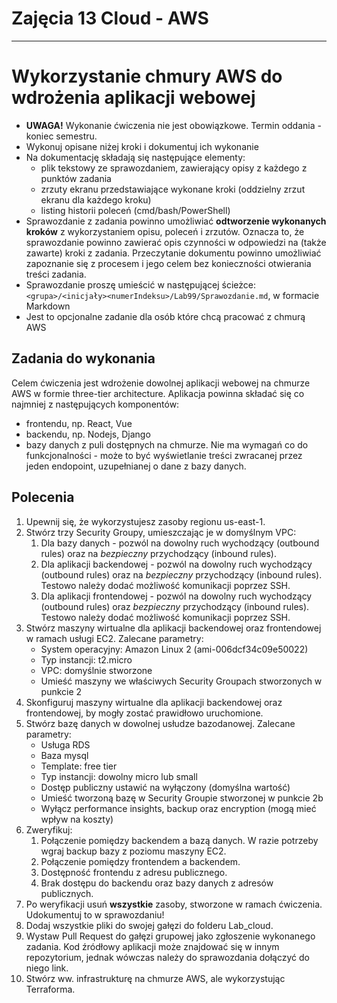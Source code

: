 # Zajęcia 13 Cloud - AWS

---
# Wykorzystanie chmury AWS do wdrożenia aplikacji webowej
- **UWAGA!** Wykonanie ćwiczenia nie jest obowiązkowe. Termin oddania - koniec semestru.
- Wykonuj opisane niżej kroki i dokumentuj ich wykonanie
- Na dokumentację składają się następujące elementy:
  - plik tekstowy ze sprawozdaniem, zawierający opisy z każdego z punktów zadania
  - zrzuty ekranu przedstawiające wykonane kroki (oddzielny zrzut ekranu dla każdego kroku)
  - listing historii poleceń (cmd/bash/PowerShell)
- Sprawozdanie z zadania powinno umożliwiać **odtworzenie wykonanych kroków** z wykorzystaniem opisu, poleceń i zrzutów. Oznacza to, że sprawozdanie powinno zawierać opis czynności w odpowiedzi na (także zawarte) kroki z zadania. Przeczytanie dokumentu powinno umożliwiać zapoznanie się z procesem i jego celem bez konieczności otwierania treści zadania.
- Sprawozdanie proszę umieścić w następującej ścieżce: ```<grupa>/<inicjały><numerIndeksu>/Lab99/Sprawozdanie.md```, w formacie Markdown
- Jest to opcjonalne zadanie dla osób które chcą pracować z chmurą AWS

## Zadania do wykonania
Celem ćwiczenia jest wdrożenie dowolnej aplikacji webowej na chmurze AWS w formie three-tier architecture. Aplikacja powinna składać się co najmniej z następujących komponentów:
- frontendu, np. React, Vue
- backendu, np. Nodejs, Django
- bazy danych z puli dostępnych na chmurze.
Nie ma wymagań co do funkcjonalności - może to być wyświetlanie treści zwracanej przez jeden endopoint, uzupełnianej o dane z bazy danych.
## Polecenia
1. Upewnij się, że wykorzystujesz zasoby regionu us-east-1.
2. Stwórz trzy Security Groupy, umieszczając je w domyślnym VPC:
    1. Dla bazy danych - pozwól na dowolny ruch wychodzący (outbound rules) oraz na _bezpieczny_ przychodzący (inbound rules).
    2. Dla aplikacji backendowej - pozwól na dowolny ruch wychodzący (outbound rules) oraz na _bezpieczny_ przychodzący (inbound rules). Testowo należy dodać możliwość komunikacji poprzez SSH.
    3. Dla aplikacji frontendowej - pozwól na dowolny ruch wychodzący (outbound rules) oraz _bezpieczny_ przychodzący (inbound rules). Testowo należy dodać możliwość komunikacji poprzez SSH.
3. Stwórz maszyny wirtualne dla aplikacji backendowej oraz frontendowej w ramach usługi EC2. Zalecane parametry:
    - System operacyjny: Amazon Linux 2 (ami-006dcf34c09e50022)
    - Typ instancji: t2.micro
    - VPC: domyślnie stworzone
    - Umieść maszyny we właściwych Security Groupach stworzonych w punkcie 2
4. Skonfiguruj maszyny wirtualne dla aplikacji backendowej oraz frontendowej, by mogły zostać prawidłowo uruchomione.
5. Stwórz bazę danych w dowolnej usłudze bazodanowej. Zalecane parametry:
    - Usługa RDS
    - Baza mysql
    - Template: free tier
    - Typ instancji: dowolny micro lub small
    - Dostęp publiczny ustawić na wyłączony (domyślna wartość)
    - Umieść tworzoną bazę w Security Groupie stworzonej w punkcie 2b
    - Wyłącz performance insights, backup oraz encryption (mogą mieć wpływ na koszty)
6. Zweryfikuj:
    1. Połączenie pomiędzy backendem a bazą danych. W razie potrzeby wgraj backup bazy z poziomu maszyny EC2.
    2. Połączenie pomiędzy frontendem a backendem.
    3. Dostępność frontendu z adresu publicznego.
    4. Brak dostępu do backendu oraz bazy danych z adresów publicznych.
7. Po weryfikacji usuń **wszystkie** zasoby, stworzone w ramach ćwiczenia. Udokumentuj to w sprawozdaniu!
8. Dodaj wszystkie pliki do swojej gałęzi do folderu Lab_cloud.
9. Wystaw Pull Request do gałęzi grupowej jako zgłoszenie wykonanego zadania. Kod źródłowy aplikacji może znajdować się w innym repozytorium, jednak wówczas należy do sprawozdania dołączyć do niego link.
10. Stwórz ww. infrastrukturę na chmurze AWS, ale wykorzystując Terraforma.
